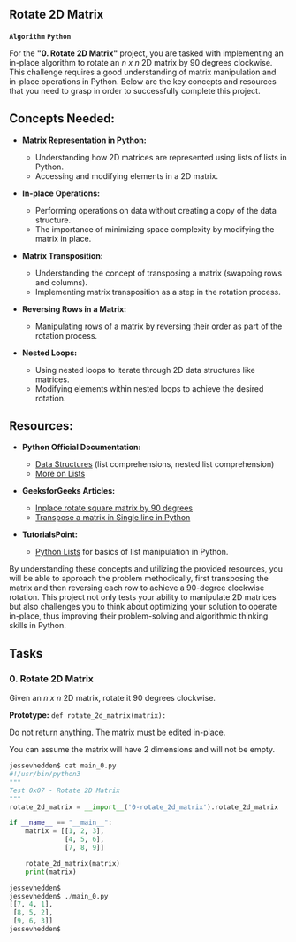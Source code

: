 ## Rotate 2D Matrix
**`Algorithm`** **`Python`**

For the **"0. Rotate 2D Matrix"** project, you are tasked with implementing an in-place algorithm to rotate an *n x n* 2D matrix by 90 degrees clockwise. This challenge requires a good understanding of matrix manipulation and in-place operations in Python. Below are the key concepts and resources that you need to grasp in order to successfully complete this project.

## Concepts Needed:

- **Matrix Representation in Python:**
  - Understanding how 2D matrices are represented using lists of lists in Python.
  - Accessing and modifying elements in a 2D matrix.

- **In-place Operations:**
  - Performing operations on data without creating a copy of the data structure.
  - The importance of minimizing space complexity by modifying the matrix in place.

- **Matrix Transposition:**
  - Understanding the concept of transposing a matrix (swapping rows and columns).
  - Implementing matrix transposition as a step in the rotation process.

- **Reversing Rows in a Matrix:**
  - Manipulating rows of a matrix by reversing their order as part of the rotation process.

- **Nested Loops:**
  - Using nested loops to iterate through 2D data structures like matrices.
  - Modifying elements within nested loops to achieve the desired rotation.

## Resources:

- **Python Official Documentation:**
  - [Data Structures](https://docs.python.org/3/tutorial/datastructures.html) (list comprehensions, nested list comprehension)
  - [More on Lists](https://docs.python.org/3/tutorial/datastructures.html#more-on-lists)

- **GeeksforGeeks Articles:**
  - [Inplace rotate square matrix by 90 degrees](https://www.geeksforgeeks.org/inplace-rotate-square-matrix-by-90-degrees/)
  - [Transpose a matrix in Single line in Python](https://www.geeksforgeeks.org/transpose-matrix-single-line-python/)

- **TutorialsPoint:**
  - [Python Lists](https://www.tutorialspoint.com/python/python_lists.htm) for basics of list manipulation in Python.

By understanding these concepts and utilizing the provided resources, you will be able to approach the problem methodically, first transposing the matrix and then reversing each row to achieve a 90-degree clockwise rotation. This project not only tests your ability to manipulate 2D matrices but also challenges you to think about optimizing your solution to operate in-place, thus improving their problem-solving and algorithmic thinking skills in Python.

## Tasks
### 0. Rotate 2D Matrix

Given an *n x n* 2D matrix, rotate it 90 degrees clockwise.

**Prototype:** `def rotate_2d_matrix(matrix):`

Do not return anything. The matrix must be edited in-place.

You can assume the matrix will have 2 dimensions and will not be empty.

```python
jessevhedden$ cat main_0.py
#!/usr/bin/python3
"""
Test 0x07 - Rotate 2D Matrix
"""
rotate_2d_matrix = __import__('0-rotate_2d_matrix').rotate_2d_matrix

if __name__ == "__main__":
    matrix = [[1, 2, 3],
              [4, 5, 6],
              [7, 8, 9]]

    rotate_2d_matrix(matrix)
    print(matrix)

jessevhedden$
jessevhedden$ ./main_0.py
[[7, 4, 1],
 [8, 5, 2],
 [9, 6, 3]]
jessevhedden$
```
